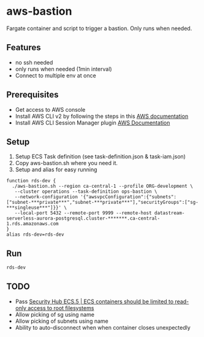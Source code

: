 # aws-bastion

Fargate container and script to trigger a bastion. Only runs when needed.

## Features

- no ssh needed
- only runs when needed (1min interval)
- Connect to multiple env at once

## Prerequisites

- Get access to AWS console
- Install AWS CLI v2 by following the steps in this [AWS documentation](https://docs.aws.amazon.com/cli/latest/userguide/getting-started-install.html)
- Install AWS CLI Session Manager plugin [AWS Documentation](https://docs.aws.amazon.com/systems-manager/latest/userguide/session-manager-working-with-install-plugin.html)

## Setup

1. Setup ECS Task definition (see task-definition.json & task-iam.json)
2. Copy aws-bastion.sh where you need it.
3. Setup and alias for easy running

```zshrc
function rds-dev {
  ./aws-bastion.sh --region ca-central-1 --profile ORG-development \
   --cluster operations --task-definition ops-bastion \
   --network-configuration '{"awsvpcConfiguration":{"subnets":["subnet-***private***","subnet-***private***"],"securityGroups":["sg-***singleuse***"]}}' \
   --local-port 5432 --remote-port 9999 --remote-host datastream-serverless-aurora-postgresql.cluster-*******.ca-central-1.rds.amazonaws.com
}
alias rds-dev=rds-dev
```

## Run

```bash
rds-dev
```

## TODO

- Pass [Security Hub ECS.5 | ECS containers should be limited to read-only access to root filesystems](https://github.com/aws/amazon-ssm-agent/issues/588)
- Allow picking of sg using name
- Allow picking of subnets using name
- Ability to auto-disconnect when when container closes unexpectedly
